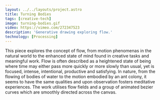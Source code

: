 ```yaml
---
layout: ../../layouts/project.astro
title: Turning Bodies
tags: [creative-tech]
image: turning-bodies.gif
video: https://vimeo.com/272347523
description: 'Generative drawing exploring flow.'
technology: [Processing]
---
```


This piece explores the concept of flow, from motion phenomenas in the natural
world to the enhanced state of mind found in creative tasks and meaningful
work. Flow is often described as a heightened state of being where time may
either pass more quickly or more slowly than usual, yet is focused, intense,
intentional, productive and satisfying. In nature, from the flowing of bodies
of water to the motion embodied by an ant colony, it seems to have the same
qualities and upon observation fosters meditative experiences. The work
utilises flow fields and a group of animated bezier curves which are smoothly
directed across the canvas.

